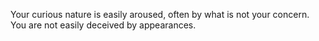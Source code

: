 Your curious nature is easily aroused, often by what is not your concern. You are not easily deceived by appearances.